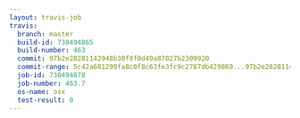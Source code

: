 ```yaml
---
layout: travis-job
travis:
  branch: master
  build-id: 730494865
  build-number: 463
  commit: 97b2e28281142948b30f8f0d49a87027b2309920
  commit-range: 5c42a681299fa8c0f8c63fe3fc9c2787db429869...97b2e28281142948b30f8f0d49a87027b2309920
  job-id: 730494878
  job-number: 463.7
  os-name: osx
  test-result: 0
---
```

